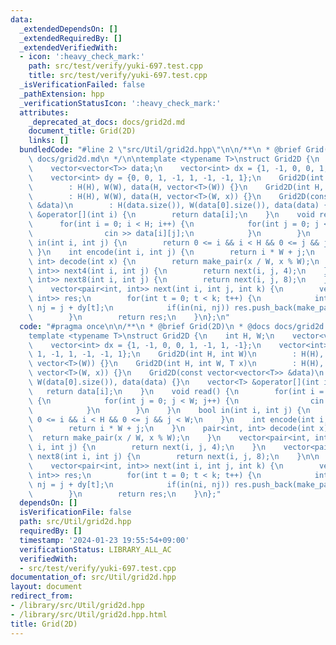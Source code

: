 ```yaml
---
data:
  _extendedDependsOn: []
  _extendedRequiredBy: []
  _extendedVerifiedWith:
  - icon: ':heavy_check_mark:'
    path: src/test/verify/yuki-697.test.cpp
    title: src/test/verify/yuki-697.test.cpp
  _isVerificationFailed: false
  _pathExtension: hpp
  _verificationStatusIcon: ':heavy_check_mark:'
  attributes:
    _deprecated_at_docs: docs/grid2d.md
    document_title: Grid(2D)
    links: []
  bundledCode: "#line 2 \"src/Util/grid2d.hpp\"\n\n/**\n * @brief Grid(2D)\n * @docs\
    \ docs/grid2d.md\n */\n\ntemplate <typename T>\nstruct Grid2D {\n    int H, W;\n\
    \    vector<vector<T>> data;\n    vector<int> dx = {1, -1, 0, 0, 1, -1, 1, -1};\n\
    \    vector<int> dy = {0, 0, 1, -1, 1, -1, -1, 1};\n    Grid2D(int H, int W)\n\
    \        : H(H), W(W), data(H, vector<T>(W)) {}\n    Grid2D(int H, int W, T x)\n\
    \        : H(H), W(W), data(H, vector<T>(W, x)) {}\n    Grid2D(const vector<vector<T>>\
    \ &data)\n        : H(data.size()), W(data[0].size()), data(data) {}\n    vector<T>\
    \ &operator[](int i) {\n        return data[i];\n    }\n    void read() {\n  \
    \      for(int i = 0; i < H; i++) {\n            for(int j = 0; j < W; j++) {\n\
    \                cin >> data[i][j];\n            }\n        }\n    }\n    bool\
    \ in(int i, int j) {\n        return 0 <= i && i < H && 0 <= j && j < W;\n   \
    \ }\n    int encode(int i, int j) {\n        return i * W + j;\n    }\n    pair<int,\
    \ int> decode(int x) {\n        return make_pair(x / W, x % W);\n    }\n    vector<pair<int,\
    \ int>> next4(int i, int j) {\n        return next(i, j, 4);\n    }\n    vector<pair<int,\
    \ int>> next8(int i, int j) {\n        return next(i, j, 8);\n    }\n\n  private:\n\
    \    vector<pair<int, int>> next(int i, int j, int k) {\n        vector<pair<int,\
    \ int>> res;\n        for(int t = 0; t < k; t++) {\n            int ni = i + dx[t],\
    \ nj = j + dy[t];\n            if(in(ni, nj)) res.push_back(make_pair(ni, nj));\n\
    \        }\n        return res;\n    }\n};\n"
  code: "#pragma once\n\n/**\n * @brief Grid(2D)\n * @docs docs/grid2d.md\n */\n\n\
    template <typename T>\nstruct Grid2D {\n    int H, W;\n    vector<vector<T>> data;\n\
    \    vector<int> dx = {1, -1, 0, 0, 1, -1, 1, -1};\n    vector<int> dy = {0, 0,\
    \ 1, -1, 1, -1, -1, 1};\n    Grid2D(int H, int W)\n        : H(H), W(W), data(H,\
    \ vector<T>(W)) {}\n    Grid2D(int H, int W, T x)\n        : H(H), W(W), data(H,\
    \ vector<T>(W, x)) {}\n    Grid2D(const vector<vector<T>> &data)\n        : H(data.size()),\
    \ W(data[0].size()), data(data) {}\n    vector<T> &operator[](int i) {\n     \
    \   return data[i];\n    }\n    void read() {\n        for(int i = 0; i < H; i++)\
    \ {\n            for(int j = 0; j < W; j++) {\n                cin >> data[i][j];\n\
    \            }\n        }\n    }\n    bool in(int i, int j) {\n        return\
    \ 0 <= i && i < H && 0 <= j && j < W;\n    }\n    int encode(int i, int j) {\n\
    \        return i * W + j;\n    }\n    pair<int, int> decode(int x) {\n      \
    \  return make_pair(x / W, x % W);\n    }\n    vector<pair<int, int>> next4(int\
    \ i, int j) {\n        return next(i, j, 4);\n    }\n    vector<pair<int, int>>\
    \ next8(int i, int j) {\n        return next(i, j, 8);\n    }\n\n  private:\n\
    \    vector<pair<int, int>> next(int i, int j, int k) {\n        vector<pair<int,\
    \ int>> res;\n        for(int t = 0; t < k; t++) {\n            int ni = i + dx[t],\
    \ nj = j + dy[t];\n            if(in(ni, nj)) res.push_back(make_pair(ni, nj));\n\
    \        }\n        return res;\n    }\n};"
  dependsOn: []
  isVerificationFile: false
  path: src/Util/grid2d.hpp
  requiredBy: []
  timestamp: '2024-01-23 19:55:54+09:00'
  verificationStatus: LIBRARY_ALL_AC
  verifiedWith:
  - src/test/verify/yuki-697.test.cpp
documentation_of: src/Util/grid2d.hpp
layout: document
redirect_from:
- /library/src/Util/grid2d.hpp
- /library/src/Util/grid2d.hpp.html
title: Grid(2D)
---
```

